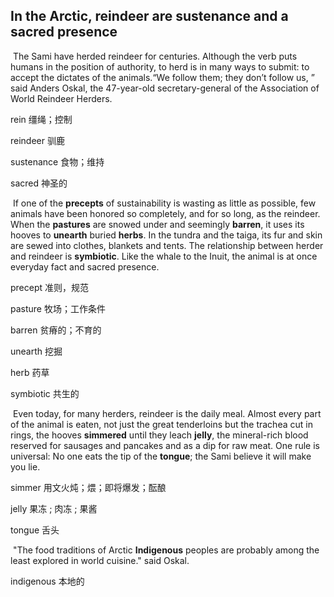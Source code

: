 ## In the Arctic, reindeer are sustenance and a sacred presence

​		The Sami have herded reindeer for centuries. Although the verb puts humans in the position of authority, to herd is in many ways to submit: to accept the dictates of the animals.“We follow them; they don’t follow us, ” said Anders Oskal, the 47-year-old secretary-general of the Association of World Reindeer Herders.

rein  缰绳；控制

reindeer  驯鹿

sustenance   食物；维持

sacred  神圣的

​		If one of the **precepts** of sustainability is wasting as little as possible, few animals have been honored so completely, and for so long, as the reindeer. When the **pastures** are snowed under and seemingly **barren**, it uses its hooves to **unearth** buried **herbs**. In the tundra and the taiga, its fur and skin are sewed into clothes, blankets and tents. The relationship between herder and reindeer is **symbiotic**. Like the whale to the Inuit, the animal is at once everyday fact and sacred presence.

precept  准则，规范

pasture  牧场；工作条件

barren  贫瘠的；不育的

unearth  挖掘

herb  药草

symbiotic  共生的

​		Even today, for many herders, reindeer is the daily meal. Almost every part of the animal is eaten, not just the great tenderloins but the trachea cut in rings, the hooves **simmered** until they leach **jelly**, the mineral-rich blood reserved for sausages and pancakes and as a dip for raw meat. One rule is universal: No one eats the tip of the **tongue**; the Sami believe it will make you lie.

simmer  用文火炖；煨；即将爆发；酝酿

jelly  果冻 ; 肉冻 ; 果酱

tongue  舌头

​		"The food traditions of Arctic **Indigenous** peoples are probably among the least explored in world cuisine." said Oskal.

indigenous  本地的